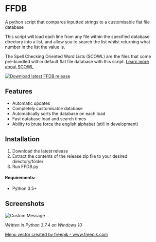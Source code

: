 # FFDB
A python script that compares inputted strings to a customisable flat file database

This script will load each line from any file within the specified database directory into a list, and allow you to search the list whilst returning what number in the list the value is.

The Spell Checking Oriented Word Lists (SCOWL) are the files that come pre-bundled within default flat file database with this script. [Learn more about SCOWL](scowl-readme.txt)

<a href="https://github.com/smcclennon/FFDB/releases/latest/download/FFDB.zip">
<img src="https://smcclennon.github.io/update/download.png" alt="Download latest FFDB release">
</a>

## Features
- Automatic updates
- Completely customisable database
- Automatically sorts the database on each load
- Fast database load and search times
- Ability to brute force the english alphabet (still in development)

## Installation
1. Download the latest release
2. Extract the contents of the release zip file to your desired directory/folder
3. Run FFDB.py

#### Requirements:
- Python 3.5+

## Screenshots
![Custom Message](https://smcclennon.github.io/assets/images/screenshots/FFDB/search-github.png)


*Written in Python 3.7.4 on Windows 10*

<a href="https://www.freepik.com/free-photos-vectors/menu">Menu vector created by freepik - www.freepik.com</a>
